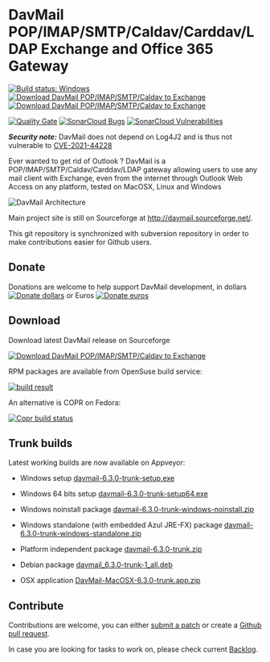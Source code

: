 # DavMail POP/IMAP/SMTP/Caldav/Carddav/LDAP Exchange and Office 365 Gateway

[![Build status: Windows](https://ci.appveyor.com/api/projects/status/d7tx645gwqvprd4g?svg=true)](https://ci.appveyor.com/project/mguessan/davmail)
[![Download DavMail POP/IMAP/SMTP/Caldav to Exchange](https://img.shields.io/sourceforge/dm/davmail.svg)](https://sourceforge.net/projects/davmail/files/latest/download)
[![Download DavMail POP/IMAP/SMTP/Caldav to Exchange](https://img.shields.io/sourceforge/dt/davmail.svg)](https://sourceforge.net/projects/davmail/files/latest/download)

[![Quality Gate](https://sonarcloud.io/api/project_badges/measure?project=mguessan_davmail&metric=alert_status)](https://sonarcloud.io/project/overview?id=mguessan_davmail)
[![SonarCloud Bugs](https://sonarcloud.io/api/project_badges/measure?project=mguessan_davmail&metric=bugs)](https://sonarcloud.io/project/overview?id=mguessan_davmail)
[![SonarCloud Vulnerabilities](https://sonarcloud.io/api/project_badges/measure?project=mguessan_davmail&metric=vulnerabilities)](https://sonarcloud.io/project/overview?id=mguessan_davmail)

**_Security note:_** DavMail does not depend on Log4J2 and is thus not vulnerable to [CVE-2021-44228](https://github.com/advisories/GHSA-jfh8-c2jp-5v3q)

Ever wanted to get rid of Outlook ? DavMail is a POP/IMAP/SMTP/Caldav/Carddav/LDAP gateway allowing users to use any mail client with Exchange, even from the internet through Outlook Web Access on any platform, tested on MacOSX, Linux and Windows

![DavMail Architecture](src/site/resources/images/davmailArchitecture.png)

Main project site is still on Sourceforge at http://davmail.sourceforge.net/.

This git repository is synchronized with subversion repository in order to make contributions easier for Github users.

## Donate

Donations are welcome to help support DavMail development, in dollars 
[![Donate dollars](https://img.shields.io/badge/paypal-donate-green.svg)](https://www.paypal.com/cgi-bin/webscr?item_name=Donation+to+DavMail+POP%2FIMAP%2FSMTP%2FCaldav+to+Exchange&amp;cmd=_donations&amp;business=mguessan%40free.fr&amp;lc=US)
or Euros
[![Donate euros](https://img.shields.io/badge/paypal-donate-green.svg)](https://www.paypal.com/cgi-bin/webscr?item_name=Donation+to+DavMail+POP%2FIMAP%2FSMTP%2FCaldav+to+Exchange&amp;cmd=_donations&amp;business=mguessan%40free.fr&amp;lc=US&amp;currency_code=EUR)

## Download
Download latest DavMail release on Sourceforge

[![Download DavMail POP/IMAP/SMTP/Caldav to Exchange](https://a.fsdn.com/con/app/sf-download-button)](https://sourceforge.net/projects/davmail/files/davmail/6.3.0/)

RPM packages are available from OpenSuse build service:

[![build result](https://build.opensuse.org/projects/home:mguessan:davmail/packages/davmail/badge.svg?type=default)](https://build.opensuse.org/package/show/home:mguessan:davmail/davmail)

An alternative is COPR on Fedora:

[![Copr build status](https://copr.fedorainfracloud.org/coprs/mguessan/davmail/package/davmail/status_image/last_build.png)](https://copr.fedorainfracloud.org/coprs/mguessan/davmail)

## Trunk builds
Latest working builds are now available on Appveyor:

* Windows setup [davmail-6.3.0-trunk-setup.exe](https://ci.appveyor.com/api/projects/mguessan/davmail/artifacts/dist%2Fdavmail-6.3.0-trunk-setup.exe?job=Environment%3A%20JAVA_HOME%3DC%3A%5CProgram%20Files%5CJava%5Cjdk1.8.0)
* Windows 64 bits setup [davmail-6.3.0-trunk-setup64.exe](https://ci.appveyor.com/api/projects/mguessan/davmail/artifacts/dist%2Fdavmail-6.3.0-trunk-setup64.exe?job=Environment%3A%20JAVA_HOME%3DC%3A%5CProgram%20Files%5CJava%5Cjdk1.8.0)
* Windows noinstall package [davmail-6.3.0-trunk-windows-noinstall.zip](https://ci.appveyor.com/api/projects/mguessan/davmail/artifacts/dist%2Fdavmail-6.3.0-trunk-windows-noinstall.zip?job=Environment%3A%20JAVA_HOME%3DC%3A%5CProgram%20Files%5CJava%5Cjdk1.8.0)
* Windows standalone (with embedded Azul JRE-FX) package [davmail-6.3.0-trunk-windows-standalone.zip](https://ci.appveyor.com/api/projects/mguessan/davmail/artifacts/dist%2Fdavmail-6.3.0-trunk-windows-standalone.zip?job=Environment%3A%20JAVA_HOME%3DC%3A%5CProgram%20Files%5CJava%5Cjdk1.8.0)

* Platform independent package [davmail-6.3.0-trunk.zip](https://ci.appveyor.com/api/projects/mguessan/davmail/artifacts/dist%2Fdavmail-6.3.0-trunk.zip?job=Environment%3A%20JAVA_HOME%3DC%3A%5CProgram%20Files%5CJava%5Cjdk1.8.0)

* Debian package [davmail_6.3.0-trunk-1_all.deb](https://ci.appveyor.com/api/projects/mguessan/davmail/artifacts/dist%2Fdavmail_6.3.0-trunk-1_all.deb?job=Environment%3A%20JAVA_HOME%3DC%3A%5CProgram%20Files%5CJava%5Cjdk1.8.0)

* OSX application [DavMail-MacOSX-6.3.0-trunk.app.zip](https://ci.appveyor.com/api/projects/mguessan/davmail/artifacts/dist%2FDavMail-MacOSX-6.3.0-trunk.app.zip?job=Environment%3A%20JAVA_HOME%3DC%3A%5CProgram%20Files%5CJava%5Cjdk1.8.0)

## Contribute
Contributions are welcome, you can either [submit a patch](https://sourceforge.net/p/davmail/patches/) or create a [Github pull request](https://github.com/mguessan/davmail/pulls).

In case you are looking for tasks to work on, please check current
[Backlog](https://sourceforge.net/p/davmail/feature-requests/milestone/Backlog/).


